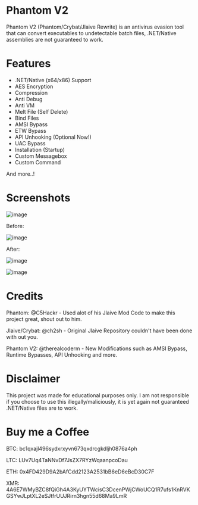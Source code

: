 # Phantom V2
Phantom V2 (Phantom/Crybat/Jlaive Rewrite) is an antivirus evasion tool that can convert executables to undetectable batch files, .NET/Native assemblies are not guaranteed to work.

# Features
- .NET/Native (x64/x86) Support
- AES Encryption
- Compression
- Anti Debug
- Anti VM
- Melt File (Self Delete)
- Bind Files
- AMSI Bypass
- ETW Bypass
- API Unhooking (Optional Now!)
- UAC Bypass
- Installation (Startup)
- Custom Messagebox
- Custom Command

And more..!

# Screenshots

![image](https://github.com/user-attachments/assets/f72905a9-99fa-4452-8fd6-f1f82d3368a6)

Before:

![image](https://github.com/user-attachments/assets/d88b7bf5-0eb3-4d9c-938c-f90048efd50a)

After:

![image](https://github.com/user-attachments/assets/e9aab8ea-11b1-4ac3-bb3c-77ea84ea92d4)

![image](https://github.com/user-attachments/assets/702875ef-ace5-45c7-9fac-b93e5bd48b92)

# Credits
Phantom: @C5Hackr - Used alot of his Jlaive Mod Code to make this project great, shout out to him.

Jlaive/Crybat: @ch2sh - Original Jlaive Repository couldn't have been done with out you.

Phantom V2: @therealcoderm - New Modifications such as AMSI Bypass, Runtime Bypasses, API Unhooking and more.

# Disclaimer
This project was made for educational purposes only. I am not responsible if you choose to use this illegally/maliciously, it is yet again not guaranteed .NET/Native files are to work.

# Buy me a Coffee

BTC: bc1qxajl496sydxrxyvn673qxdrcgkdljh0876a4ph

LTC: LUv7Uq4TaNNvDf7JsZX7RYzWqaanpcoDau

ETH: 0x4FD429D9A2bAfCdd2123A2531bB6eD6eBcD30C7F

XMR: 4A6E7WMyBZC8fQiGh4A3KyUYTWcisC3DcenPWjCWoUCQ1R7ufs1KnRVKGSYwJLptXL2eSJtfrUUJRirn3hgn55d68Ma9LmR
